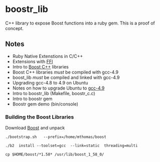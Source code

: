 boostr_lib
==========

C++ library to expose Boost functions into a ruby gem.  This is a proof of concept.

## Notes

- Ruby Native Extenstions in C/C++
- Extensions with [FFI](https://github.com/ffi/ffi)
- Intro to [Boost C++](http://www.boost.org/) libraries
- Boost C++ libraries *must* be compiled with gcc-4.9
- boost_lib *must* be compiled and linked with gcc-4.9
- Upgrading gcc-4.8 to 4.9 on Ubuntu
- Notes on how to upgrade Ubuntu to [gcc-4.9](http://askubuntu.com/questions/466651/how-do-i-use-the-latest-gcc-4-9-on-ubuntu-14-04)
- Intro to boostr_lib (Makefile, boostr_c.c)
- Intro to boostr gem
- Boostr gem demo (bin/console)

### Building the Boost Libraries
Download [Boost](http://www.boost.org/) and unpack

`./bootstrap.sh   --prefix=/home/mthomas/boost`

`./b2  install --toolset=gcc  --link=static  threading=multi`

`cp $HOME/boost/*1.58* /usr/lib/boost_1_58_0/`
